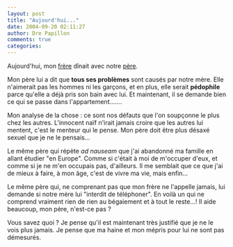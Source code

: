 ```yaml
---
layout: post
title: "Aujourd'hui..."
date: 2004-09-20 02:11:27
author: Dre Papillon
comments: true
categories: 
---
```



Aujourd'hui, mon [frère](http://mon-ile.net/carnet/blog1016.html) dînait avec notre [père](http://mon-ile.net/carnet/blog670.html).

Mon père lui a dit que **tous ses problèmes** sont causés par notre mère.  Elle n'aimerait pas les hommes ni les garçons, et en plus, elle serait **pédophile** parce qu'elle a déjà pris son bain avec lui.  Et maintenant, il se demande bien ce qui se passe dans l'appartement.......

Mon analyse de la chose : ce sont nos défauts que l'on soupçonne le plus chez les autres.  L'innocent naïf n'irait jamais croire que les autres lui mentent, c'est le menteur qui le pense.  Mon père doit être plus désaxé sexuel que je ne le pensais...

Le même père qui répète *ad nauseam* que j'ai abandonné ma famille en allant étudier "en Europe".  Comme si c'était à moi de m'occuper d'eux, et comme si je ne m'en occupais pas, d'ailleurs.  Il me semblait que ce que j'ai de mieux à faire, à mon âge, c'est de vivre ma vie, mais enfin...

Le même père qui, ne comprenant pas que mon frère ne l'appelle jamais, lui demande si notre mère lui "interdit de téléphoner".  En voilà un qui ne comprend vraiment rien de rien au bégaiement et à tout le reste...!  Il aide beaucoup, mon père, n'est-ce pas ?

Vous savez quoi ?  Je pense qu'il est maintenant très justifié que je ne le vois plus jamais.  Je pense que ma haine et mon mépris pour lui ne sont pas démesurés.